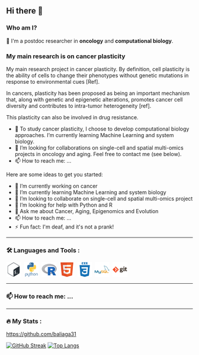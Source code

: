 ## Hi there 👋

### Who am I? 

🔭 I'm a postdoc researcher in **oncology** and **computational biology**.

### My main research is on cancer plasticity

My main research project in cancer plasticity. By definition, cell plasticity is the ability of cells to change their phenotypes without genetic mutations in response to environmental cues [Ref]. 

In cancers, plasticity has been proposed as being an important mechanism that, along with genetic and epigenetic alterations, promotes cancer cell diversity and contributes to intra-tumor heterogeneity [ref]. 

This plasticity can also be involved in drug resistance.

- 🌱 To study cancer plasticity, I choose to develop computational biology approaches. I’m currently learning Machine Learning and system biology.
- 👯 I’m looking for collaborations on single-cell and spatial multi-omics projects in oncology and aging. Feel free to contact me (see below).
- 📫 How to reach me: ...

Here are some ideas to get you started:

- 🔭 I’m currently working on cancer
- 🌱 I’m currently learning Machine Learning and system biology
- 👯 I’m looking to collaborate on single-cell and spatial multi-omics project
- 🤔 I’m looking for help with Python and R
- 💬 Ask me about Cancer, Aging, Epigenomics and Evolution
- 📫 How to reach me: ...
- ⚡ Fun fact: I'm deaf, and it's not a prank!

---

### :hammer_and_wrench: Languages and Tools :

<div>
  <img src="https://github.com/devicons/devicon/blob/master/icons/bash/bash-plain.svg" title="Bash" alt="Bash" width="40" height="40"/>&nbsp;
  <img src="https://github.com/devicons/devicon/blob/master/icons/python/python-original-wordmark.svg" title="Python" alt="Python" width="40" height="40"/>&nbsp;
  <img src="https://github.com/devicons/devicon/blob/master/icons/r/r-original.svg" title="R" alt="R" width="40" height="40"/>&nbsp;
  <img src="https://github.com/devicons/devicon/blob/master/icons/html5/html5-original.svg" title="HTML5" alt="HTML" width="40" height="40"/>&nbsp;
  <img src="https://github.com/devicons/devicon/blob/master/icons/css3/css3-plain-wordmark.svg"  title="CSS3" alt="CSS" width="40" height="40"/>&nbsp;
  <img src="https://github.com/devicons/devicon/blob/master/icons/mysql/mysql-original-wordmark.svg" title="MySQL"  alt="MySQL" width="40" height="40"/>&nbsp;
  <img src="https://github.com/devicons/devicon/blob/master/icons/git/git-original-wordmark.svg" title="Git" **alt="Git" width="40" height="40"/>
</div>

---

### 📫 How to reach me: ...

---

### :fire: My Stats :

https://github.com/baliaga31

[![GitHub Streak](http://github-readme-streak-stats.herokuapp.com?user=baliaga31&theme=dark&background=000000)](https://git.io/streak-stats)
[![Top Langs](https://github-readme-stats.vercel.app/api/top-langs/?username=https://github.com/baliaga31&layout=compact&theme=vision-friendly-dark)](https://github.com/baliaga31)
